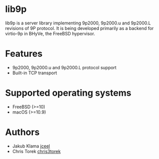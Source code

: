 # lib9p

lib9p is a server library implementing 9p2000, 9p2000.u and 9p2000.L revisions
of 9P protocol. It is being developed primarily as a backend for virtio-9p in
BHyVe, the FreeBSD hypervisor.

# Features

* 9p2000, 9p2000.u and 9p2000.L protocol support
* Built-in TCP transport

# Supported operating systems

* FreeBSD (>=10)
* macOS (>=10.9)

# Authors

* Jakub Klama [jceel](https://github.com/jceel)
* Chris Torek [chris3torek](https://github.com/chris3torek)
